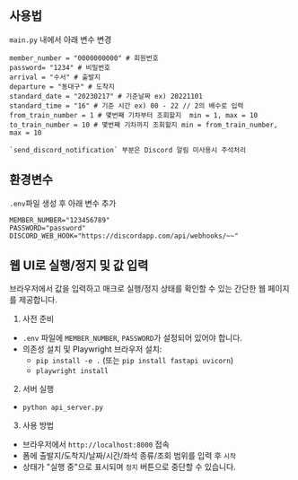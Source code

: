 ## 사용법

`main.py` 내에서 아래 변수 변경<br/>

```
member_number = "0000000000" # 회원번호
password= "1234" # 비밀번호
arrival = "수서" # 출발지
departure = "동대구" # 도착지
standard_date = "20230217" # 기준날짜 ex) 20221101
standard_time = "16" # 기준 시간 ex) 00 - 22 // 2의 배수로 입력
from_train_number = 1 # 몇번째 기차부터 조회할지  min = 1, max = 10
to_train_number = 10 # 몇번째 기차까지 조회할지 min = from_train_number, max = 10

`send_discord_notification` 부분은 Discord 알림 미사용시 주석처리
```

## 환경변수

`.env`파일 생성 후 아래 변수 추가<br/>
```
MEMBER_NUMBER="123456789" 
PASSWORD="password" 
DISCORD_WEB_HOOK="https://discordapp.com/api/webhooks/~~"
```

## 웹 UI로 실행/정지 및 값 입력

브라우저에서 값을 입력하고 매크로 실행/정지 상태를 확인할 수 있는 간단한 웹 페이지를 제공합니다.

1) 사전 준비
- `.env` 파일에 `MEMBER_NUMBER`, `PASSWORD`가 설정되어 있어야 합니다.
- 의존성 설치 및 Playwright 브라우저 설치:
  - `pip install -e .` (또는 `pip install fastapi uvicorn`)
  - `playwright install`

2) 서버 실행
- `python api_server.py`

3) 사용 방법
- 브라우저에서 `http://localhost:8000` 접속
- 폼에 출발지/도착지/날짜/시간/좌석 종류/조회 범위를 입력 후 `시작`
- 상태가 "실행 중"으로 표시되며 `정지` 버튼으로 중단할 수 있습니다.
